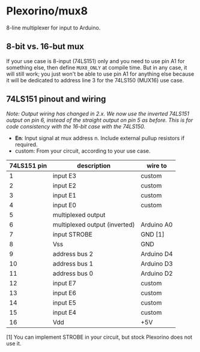 # Plexorino/mux8

8-line multiplexer for input to Arduino.

## 8-bit vs. 16-but mux

If your use case is 8-input (74LS151) only and you need to use pin A1 for something else, then define `MUX8_ONLY` at compile time. But in any case, it will still work; you just won't be able to use pin A1 for anything else because it will be dedicated to address line 3 for the 74LS150 (MUX16) use case.

## 74LS151 pinout and wiring

*Note: Output wiring has changed in 2.x. We now use the inverted 74LS151 output on pin 6, instead of the straight output on pin 5 as before. This is for code consistency with the 16-bit case with the 74LS150.*

- **En**: Input signal at mux address n.  Include external pullup resistors if required.
- custom: From your circuit, according to your use case.

| 74LS151 pin | description | wire to |
|-----|-------|------------|
| 1   | input E3      | custom  |
| 2   | input E2       | custom  |
| 3   | input E1       | custom  |
| 4   | input E0       | custom  |
| 5   | multiplexed output | |
| 6   | multiplexed output (inverted) | Arduino A0 |
| 7   | input STROBE | GND \[1\] |
| 8   | Vss     | GND |
| 9 | address bus 2 | Arduino D4 |
| 10 | address bus 1 | Arduino D3 |
| 11 | address bus 0 | Arduino D2 |
| 12 | input E7 | custom |
| 13 | input E6 | custom | 
| 14 | input E5 | custom | 
| 15 | input E4 | custom |
| 16 | Vdd | +5V |

 \[1\] You can implement STROBE in your circuit, but stock Plexorino does not use it.
